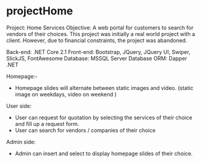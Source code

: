 # projectHome

Project: Home Services 
Objective: A web portal for customers to search for vendors of their choices. This project was initially a real world project with a client. However, due to financial constraints, the project was abandoned.

Back-end: .NET Core 2.1 
Front-end: Bootstrap, JQuery, JQuery UI, Swiper, SlickJS, FontAwesome 
Database: MSSQL Server 
Database ORM: Dapper .NET

Homepage:-
- Homepage slides will alternate between static images and video. (static image on weekdays, video on weekend )

User side:
- User can request for quotation by selecting the services of their choice and fill up a request form.
- User can search for vendors / companies of their choice

Admin side:
- Admin can insert and select to display homepage slides of their choice.